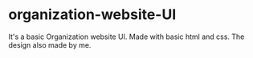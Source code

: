 # organization-website-UI
It's a basic Organization website UI. Made with basic html and css. The design also made by me.
